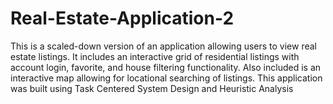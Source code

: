 # Real-Estate-Application-2

This is a scaled-down version of an application allowing users to view real estate listings. 
It includes an interactive grid of residential listings with account login, favorite, and house filtering functionality. 
Also included is an interactive map allowing for locational searching of listings. This application was built using
Task Centered System Design and Heuristic Analysis
